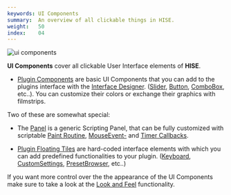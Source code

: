 ```yaml
---
keywords: UI Components
summary:  An overview of all clickable things in HISE.
weight:   50
index:    04
---
```


![ui components](images/custom/ui-components.png:560px)

**UI Components** cover all clickable User Interface elements of **HISE**. 

- [Plugin Components](/ui-components/plugin-components) are basic UI Components that you can add to the plugins interface with the [Interface Designer](/working-with-hise/workspaces/scripting-workspace/canvas). ([Slider](/ui-components/plugin-components/knob), [Button](/ui-components/plugin-components/button), [ComboBox](/ui-components/plugin-components/combobox), etc..). You can customize their colors or exchange their graphics with filmstrips. 

Two of these are somewhat special: 
- The [Panel](/ui-components/plugin-components/panel) is a generic Scripting Panel, that can be fully customized with scriptable [Paint Routine](/ui-components/plugin-components/panel#the-paint-routine), [MouseEvent-](/ui-components/plugin-components/panel#the-mouseevent-callback) and [Timer Callbacks](/ui-components/plugin-components/panel#the-timer-callback).  

- [Plugin Floating Tiles](/ui-components/floating-tiles/plugin) are hard-coded interface elements with which you can add predefined functionalities to your plugin. ([Keyboard](/ui-components/floating-tiles/plugin/keyboard), [CustomSettings](/ui-components/floating-tiles/plugin/customsettings), [PresetBrowser](/ui-components/floating-tiles/plugin/presetbrowser), etc..)

If you want more control over the the appearance of the UI Components make sure to take a look at the [Look and Feel](/glossary/custom_lookandfeel) functionality.